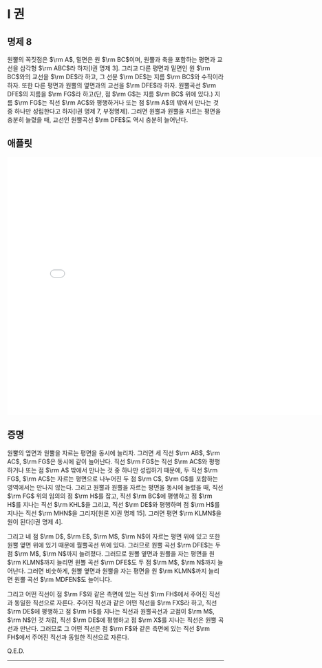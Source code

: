 # I 권

## 명제 8

원뿔의 꼭짓점은 $\rm A$, 밑면은 원 $\rm BC$이며, 원뿔과 축을 포함하는 평면과 교선을 삼각형 $\rm ABC$라 하자[I권 명제 3]. 그리고 다른 평면과 밑면인 원 $\rm BC$와의 교선을 $\rm DE$라 하고, 그 선분 $\rm DE$는 지름 $\rm BC$와 수직이라 하자. 또한 다른 평면과 원뿔의 옆면과의 교선을 $\rm DFE$라 하자. 원뿔곡선 $\rm DFE$의 지름을 $\rm FG$라 하고(단, 점 $\rm G$는 지름 $\rm BC$ 위에 있다.) 지름 $\rm FG$는 직선 $\rm AC$와 평행하거나 또는 점 $\rm A$의 밖에서 만나는 것 중 하나만 성립한다고 하자[I권 명제 7, 부정명제]. 그러면 원뿔과 원뿔을 지르는 평면을 충분히 늘렸을 때, 교선인 원뿔곡선 $\rm DFE$도 역시 충분히 늘어난다.

## 애플릿

<iframe
src="/Book_I/GGB_Html/Prop_8_Book_I_Apollonius.html"
width="800"
height="600"
frameborder="0"
framespacing="0"
marginheight="0"
marginwidth="0"
scrolling="no"
vspace="0"></iframe>

## 증명

원뿔의 옆면과 원뿔을 자르는 평면을 동시에 늘리자. 그러면 세 직선 $\rm AB$, $\rm AC$, $\rm FG$은 동시에 같이 늘어난다. 직선 $\rm FG$는 직선 $\rm AC$와 평행하거나 또는 점 $\rm A$ 밖에서 만나는 것 중 하나만 성립하기 때문에, 두 직선 $\rm FG$, $\rm AC$는 자르는 평면으로 나누어진 두 점 $\rm C$, $\rm G$를 포함하는 영역에서는 만나지 않는다. 그리고 원뿔과 원뿔을 자르는 평면을 동시에 늘렸을 때, 직선 $\rm FG$ 위의 임의의 점 $\rm H$를 잡고, 직선 $\rm BC$에 평행하고 점 $\rm H$를 지나는 직선 $\rm KHL$을 그리고, 직선 $\rm DE$와 평행하며 점 $\rm H$를 지나는 직선 $\rm MHN$을 그리자[원론 XI권 명제 15]. 그러면 평면 $\rm KLMN$을 원이 된다[I권 명제 4].

그리고 네 점 $\rm D$, $\rm E$, $\rm M$, $\rm N$이 자르는 평면 위에 있고 또한 원뿔 옆면 위에 있기 때문에 월뿔곡선 위에 있다. 그러므로 원뿔 곡선 $\rm DFE$는 두 점 $\rm M$, $\rm N$까지 늘려졌다. 그러므로 원뽈 옆면과 원뿔을 자는 평면을 원 $\rm KLMN$까지 늘리면 원뽈 곡선 $\rm DFE$도 두 점 $\rm M$, $\rm N$까지 늘어난다. 그러면 비숫하게, 원뽈 옆면과 원뿔을 자는 평면을 원 $\rm KLMN$까지 늘리면 원뿔 곡선 $\rm MDFEN$도 늘어니다.

그리고 어떤 직선이 점 $\rm F$와 같은 측면에 있는 직선 $\rm FH$에서 주어진 직선과 동일한 직선으로 자른다. 주어진 직선과 같은 어떤 직선을 $\rm FX$라 하고, 직선 $\rm DE$에 평행하고 점 $\rm H$를 지나는 직선과 원뿔곡선과 교점이 $\rm M$, $\rm N$인 것 처럼, 직선 $\rm DE$에 평행하고 점 $\rm X$를 지나는 직선은 원뿔 곡선과 만난다. 그러므로 그 어떤 직선은 점 $\rm F$와 같은 측면에 있는 직선 $\rm FH$에서 주어진 직선과 동일한 직선으로 자른다.

Q.E.D.

---
